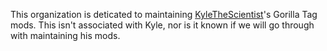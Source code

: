 This organization is deticated to maintaining [KyleTheScientist](https://github.com/KyleTheScientist)'s Gorilla Tag mods. This isn't associated with Kyle, nor is it known if we will go through with maintaining his mods.